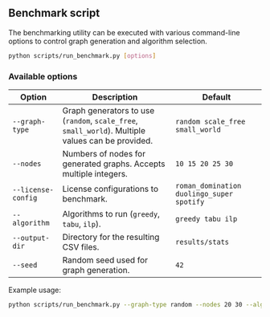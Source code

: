 ## Benchmark script

The benchmarking utility can be executed with various command-line options to
control graph generation and algorithm selection.

```bash
python scripts/run_benchmark.py [options]
```

### Available options

| Option | Description | Default |
|--------|-------------|---------|
| `--graph-type` | Graph generators to use (`random`, `scale_free`, `small_world`). Multiple values can be provided. | `random scale_free small_world` |
| `--nodes` | Numbers of nodes for generated graphs. Accepts multiple integers. | `10 15 20 25 30` |
| `--license-config` | License configurations to benchmark. | `roman_domination duolingo_super spotify` |
| `--algorithm` | Algorithms to run (`greedy`, `tabu`, `ilp`). | `greedy tabu ilp` |
| `--output-dir` | Directory for the resulting CSV files. | `results/stats` |
| `--seed` | Random seed used for graph generation. | `42` |

Example usage:

```bash
python scripts/run_benchmark.py --graph-type random --nodes 20 30 --algorithm greedy
```

